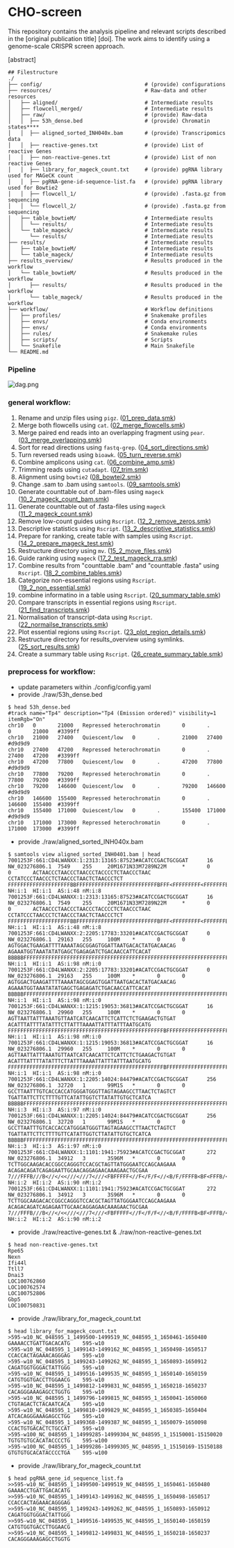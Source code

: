 # CHO-screen

This repository contains the analysis pipeline and relevant scripts described in the [original publication title] [doi]. 
The work aims to identify using a genome-scale CRISPR screen approach.

[abstract]


```
## Filestructure
./
├── config/                                 # (provide) configurations
├── resources/                              # Raw-data and other resources
│   ├── aligned/                            # Intermediate results
│   ├── flowcell_merged/                    # Intermediate results
│   ├── raw/                                # (provide) Raw-data
│   │  ├── 53h_dense.bed                    # (provide) Chromatin states****
│   │  ├── aligned_sorted_INH040x.bam       # (provide) Transcripomics data
│   │  ├── reactive-genes.txt               # (provide) List of reactive Genes
│   │  ├── non-reactive-genes.txt           # (provide) List of non reactive Genes
│   │  ├── library_for_mageck_count.txt     # (provide) pgRNA library used for MAGeCK count
│   │  ├── pgRNA-gene-id-sequence-list.fa   # (provide) pgRNA library used for Bowtie2
│   │  ├── flowcell_1/                      # (provide) .fasta.gz from sequencing
│   │  └── flowcell_2/                      # (provide) .fasta.gz from sequencing
│   ├── table_bowtieM/                      # Intermediate results 
│   │  └── results/                         # Intermediate results
│   └── table_mageck/                       # Intermediate results
│      └── results/                         # Intermediate results
├── results/                                # Intermediate results
│   ├── table_bowtieM/                      # Intermediate results
│   └── table_mageck/                       # Intermediate results 
├── results_overview/                       # Results produced in the workflow
│   └── table_bowtieM/                      # Results produced in the workflow
│      ├── results/                         # Results produced in the workflow
│      └── table_mageck/                    # Results produced in the workflow
├── workflow/                               # Workflow definitions
│   ├── profiles/                           # Snakemake profiles
│   ├── envs/                               # Conda environments
│   ├── envs/                               # Conda environments
│   ├── rules/                              # Snakemake rules
│   ├── scripts/                            # Scripts
│   └── Snakefile                           # Main Snakefile
└── README.md
```

### Pipeline
![dag.png](dag.png)

### general workflow:
1. Rename and unzip files using `pigz`. ([01_prep_data.smk](workflow/rules/01_prep_data.smk))
2. Merge both flowcells using `cat`. ([02_merge_flowcells.smk](workflow/rules/02_merge_flowcells.smk))
3. Merge paired end reads into an overlapping fragment using `pear`. ([03_merge_overlapping.smk](workflow/rules/03_merge_overlapping.smk))
4. Sort for read directions using `fastq-grep`. ([04_sort_directions.smk](workflow/rules/04_sort_directions.smk))
5. Turn reversed reads using `bioawk`. ([05_turn_reverse.smk](workflow/rules/05_turn_reverse.smk))
6. Combine amplicons using `cat`. ([06_combine_amp.smk](workflow/rules/06_combine_amp.smk))
7. Trimming reads using `cutadapt`. ([07_trim.smk](workflow/rules/07_trim.smk))
8. Alignment using `bowtie2` ([08_bowtei2.smk](workflow/rules/08_bowtie2.smk))
9. Change .sam to .bam using `samtools`. ([09_samtools.smk](workflow/rules/09_samtools.smk))
10. Generate counttable out of .bam-files using `mageck` ([10_2_mageck_count_bam.smk](workflow/rules/10_2_mageck_count_bam.smk))
11. Generate counttable out of .fasta-files using `mageck` ([11_2_mageck_count.smk](workflow/rules/11_2_mageck_count.smk))
12. Remove low-count guides using `Rscript`. ([12_2_remove_zeros.smk](workflow/rules/12_2_remove_zeros.smk))
13. Descriptive statistics using `Rscript`. ([13_2_descriptive_statistics.smk](workflow/rules/13_2_descriptive_statistics.smk))
14. Prepare for ranking, create table with samples using `Rscript`. ([14_2_prepare_mageck_test.smk](workflow/rules/14_2_prepare_mageck_test.smk))
15. Restructure directory using `mv`. ([15_2_move_files.smk](workflow/rules/15_2_move_files.smk))
16. Guide ranking using `mageck` ([17_2_test_mageck_rra.smk](workflow/rules/17_2_test_mageck_rra.smk))
17. Combine results from "counttable .bam" and "counttable .fasta" using `Rscript`. ([18_2_combine_tables.smk](workflow/rules/18_2_combine_tables.smk))
18. Categorize non-essential regions using `Rscript`. ([19_2_non_essential.smk](workflow/rules/19_2_non_essential.smk))
19. combine informatino in a table using `Rscript`. ([20_summary_table.smk](workflow/rules/20_summary_table.smk))
20. Compare transcripts in essential regions using `Rscript`. ([21_find_transcripts.smk](workflow/rules/21_find_transcripts.smk))
21. Normalisation of transcript-data using `Rscript`. ([22_normailse_transcripts.smk](workflow/rules/22_normalise_transcripts.smk))
22. Plot essential regions using `Rscript`. ([23_plot_region_details.smk](workflow/rules/23_plot_region_details.smk))
23. Restructure directory for results_overview using symlinks. ([25_sort_results.smk](workflow/rules/25_sort_the_results.smk))
24. Create a summary table using `Rscript`. ([26_create_summary_table.smk](workflow/rules/26_summary_table.smk))



### preprocess for workflow:
- update parameters within ./config/config.yaml
- provide ./raw/53h_dense.bed
```
$ head 53h_dense.bed 
#track name="Tp4" description="Tp4 (Emission ordered)" visibility=1 itemRgb="On"
chr10   0       21000   Repressed heterochromatin       0       .       0       21000   #3399ff
chr10   21000   27400   Quiescent/low   0       .       21000   27400   #d9d9d9
chr10   27400   47200   Repressed heterochromatin       0       .       27400   47200   #3399ff
chr10   47200   77800   Quiescent/low   0       .       47200   77800   #d9d9d9
chr10   77800   79200   Repressed heterochromatin       0       .       77800   79200   #3399ff
chr10   79200   146600  Quiescent/low   0       .       79200   146600  #d9d9d9
chr10   146600  155400  Repressed heterochromatin       0       .       146600  155400  #3399ff
chr10   155400  171000  Quiescent/low   0       .       155400  171000  #d9d9d9
chr10   171000  173000  Repressed heterochromatin       0       .       171000  173000  #3399ff
```
- provide ./raw/aligned_sorted_INH040x.bam
```
$ samtools view aligned_sorted_INH0401.bam | head
7001253F:661:CD4LWANXX:1:2313:13165:87523#ACATCCGACTGCGGAT      16      NW_023276806.1  7549    255     20M1671N33M7289N22M     *       0       0       ACTAACCCTAACCCTAACCCTACCCCTCTAACCCTAAC
CCTATCCCTAACCCTCTAACCCTAACTCTAACCCTCT   FFFFFFFFFFFFFFFFFFFFBBFFFFFFFFFFFFFFFFFFFFFFFFFFBFFF<FFFFFFFFF<FFFFFFFBBBBB     NH:i:1  HI:i:1  AS:i:48 nM:i:8
7001253F:661:CD4LWANXX:1:2313:13165:87523#ACATCCGACTGCGGAT      16      NW_023276806.1  7549    255     20M1671N33M7289N22M     *       0       0       ACTAACCCTAACCCTAACCCTACCCCTCTAACCCTAAC
CCTATCCCTAACCCTCTAACCCTAACTCTAACCCTCT   FFFFFFFFFFFFFFFFFFFFBBFFFFFFFFFFFFFFFFFFFFFFFFFFBFFF<FFFFFFFFF<FFFFFFFBBBBB     NH:i:1  HI:i:1  AS:i:48 nM:i:8
7001253F:661:CD4LWANXX:2:2205:17783:33201#ACATCCGACTGCGGAT      0       NW_023276806.1  29163   255     100M    *       0       0       AGTGGACTGAAGATTTTAAAATAGCGGAGTGGATTAATGACACTATGACAACAG
AGAAATGGTAAATATATGAGCTGAGAGATCTGACAACCATTCACAT  BBBBBFFFFFFFFFFFFFFFFFFFFFFFFFFFFFFFFFFFFFFFFFFFFFFFFFFFFFFFFFFFFFFFFFFFFFFFFFFFFFFFFFFFFFFFFFFFFFFF    NH:i:1  HI:i:1  AS:i:98 nM:i:0
7001253F:661:CD4LWANXX:2:2205:17783:33201#ACATCCGACTGCGGAT      0       NW_023276806.1  29163   255     100M    *       0       0       AGTGGACTGAAGATTTTAAAATAGCGGAGTGGATTAATGACACTATGACAACAG
AGAAATGGTAAATATATGAGCTGAGAGATCTGACAACCATTCACAT  BBBBBFFFFFFFFFFFFFFFFFFFFFFFFFFFFFFFFFFFFFFFFFFFFFFFFFFFFFFFFFFFFFFFFFFFFFFFFFFFFFFFFFFFFFFFFFFFFFFF    NH:i:1  HI:i:1  AS:i:98 nM:i:0
7001253F:661:CD4LWANXX:1:1215:19053:36813#ACATCCGACTGCGGAT      16      NW_023276806.1  29960   255     100M    *       0       0       AGTTAATTATTTAAATGTTAATCATCAACATTCTCATTCTCTGAAGACTGTGAT
ACATTTATTTTATATTTCTTATTTAAAATTATTTATTTAATGCATG  FFFFFFFFFFFFFFFFFFFFFFFFFFFFFFFFFFFFFFFFFFFFFFFFFFBFFFFFFFFFFFFFFFFFFFFFFFFFFFFFFFFFFFFFFFFFFFFBBBBB    NH:i:1  HI:i:1  AS:i:98 nM:i:0
7001253F:661:CD4LWANXX:1:1215:19053:36813#ACATCCGACTGCGGAT      16      NW_023276806.1  29960   255     100M    *       0       0       AGTTAATTATTTAAATGTTAATCATCAACATTCTCATTCTCTGAAGACTGTGAT
ACATTTATTTTATATTTCTTATTTAAAATTATTTATTTAATGCATG  FFFFFFFFFFFFFFFFFFFFFFFFFFFFFFFFFFFFFFFFFFFFFFFFFFBFFFFFFFFFFFFFFFFFFFFFFFFFFFFFFFFFFFFFFFFFFFFBBBBB    NH:i:1  HI:i:1  AS:i:98 nM:i:0
7001253F:661:CD4LWANXX:1:2205:14024:84479#ACATCCGACTGCGGAT      256     NW_023276806.1  32720   1       99M1S   *       0       0       GCCTTAATTTGTCACCACCATGGGATGGGTTAGTAGAAGCCTTAACTCTAGTCT
TGATTATTCTTCTTTTGTTCATATTGGTCTTATATTGTGCTCATCA  BBBBBFFFFFFFFFFFFFFFFFFFFFFFFFFFFFFFFFFFFFFFFFFFFFFFFFFFFFFFFFFFFFFFFFFFFFFFFFFFBFFFFFFFFFFFFFFFFFFB    NH:i:3  HI:i:3  AS:i:97 nM:i:0
7001253F:661:CD4LWANXX:1:2205:14024:84479#ACATCCGACTGCGGAT      256     NW_023276806.1  32720   1       99M1S   *       0       0       GCCTTAATTTGTCACCACCATGGGATGGGTTAGTAGAAGCCTTAACTCTAGTCT
TGATTATTCTTCTTTTGTTCATATTGGTCTTATATTGTGCTCATCA  BBBBBFFFFFFFFFFFFFFFFFFFFFFFFFFFFFFFFFFFFFFFFFFFFFFFFFFFFFFFFFFFFFFFFFFFFFFFFFFFBFFFFFFFFFFFFFFFFFFB    NH:i:3  HI:i:3  AS:i:97 nM:i:0
7001253F:661:CD4LWANXX:1:1101:1941:75923#ACATCCGACTGCGGAT       272     NW_023276806.1  34912   3       3S96M   *       0       0       TCTTGGCAAGACACCGGCCAGGGTCCACGCTAGTTATGGGAATCCAGCAAGAAA
ACAGACAGATCAGAGAATTGCAACAGGAGAACAAAGAACTGCGAA   7///FFFB///B<//</<<///<///7<///<FBFFFFF<//F</F/F<//<B/F/FFFFB<BF<FFFB/<</FF/F/FFB</<FFFF<FFF/FBBB/B     NH:i:2  HI:i:2  AS:i:90 nM:i:2
7001253F:661:CD4LWANXX:1:1101:1941:75923#ACATCCGACTGCGGAT       272     NW_023276806.1  34912   3       3S96M   *       0       0       TCTTGGCAAGACACCGGCCAGGGTCCACGCTAGTTATGGGAATCCAGCAAGAAA
ACAGACAGATCAGAGAATTGCAACAGGAGAACAAAGAACTGCGAA   7///FFFB///B<//</<<///<///7<///<FBFFFFF<//F</F/F<//<B/F/FFFFB<BF<FFFB/<</FF/F/FFB</<FFFF<FFF/FBBB/B     NH:i:2  HI:i:2  AS:i:90 nM:i:2
```
- provide ./raw/reactive-genes.txt & ./raw/non-reactive-genes.txt
```
$ head non-reactive-genes.txt 
Rpe65
Nexn
Ifi44l
Ttll7
Dnai3
LOC100762860
LOC100762574
LOC100752806
Gbp5
LOC100750831
```
- provide ./raw/library_for_mageck_count.txt
```
$ head library_for_mageck_count.txt 
>595-w10_NC_048595_1_1499500-1499519_NC_048595_1_1650461-1650480        GAAAACCTGATTGACACATG    595-w10
>595-w10_NC_048595_1_1499143-1499162_NC_048595_1_1650498-1650517        CCACCACTAGAAACAGGGAG    595-w10
>595-w10_NC_048595_1_1499243-1499262_NC_048595_1_1650893-1650912        CAGATGGTGGGACTATTGGG    595-w10
>595-w10_NC_048595_1_1499516-1499535_NC_048595_1_1650140-1650159        CATGTGGTGACCTTGGAACG    595-w10
>595-w10_NC_048595_1_1499812-1499831_NC_048595_1_1650218-1650237        CACAGGGAAAGAGCCTGGTG    595-w10
>595-w10_NC_048595_1_1499796-1499815_NC_048595_1_1650041-1650060        CTGTAGACTCTACAATCACA    595-w10
>595-w10_NC_048595_1_1499810-1499829_NC_048595_1_1650385-1650404        ATCACAGGGAAAGAGCCTGG    595-w10
>595-w10_NC_048595_1_1499368-1499387_NC_048595_1_1650079-1650098        CCACTGTGACACTCTGCCAT    595-w10
>595-w100_NC_048595_1_14999285-14999304_NC_048595_1_15150001-15150020   TGTGTGTGCACATACCCCTG    595-w100
>595-w100_NC_048595_1_14999286-14999305_NC_048595_1_15150169-15150188   GTGTGTGCACATACCCCTGA    595-w100
```
- provide ./raw/library_for_mageck_count.txt
```
$ head pgRNA_gene_id_sequence_list.fa
>>595-w10_NC_048595_1_1499500-1499519_NC_048595_1_1650461-1650480
GAAAACCTGATTGACACATG
>>595-w10_NC_048595_1_1499143-1499162_NC_048595_1_1650498-1650517
CCACCACTAGAAACAGGGAG
>>595-w10_NC_048595_1_1499243-1499262_NC_048595_1_1650893-1650912
CAGATGGTGGGACTATTGGG
>>595-w10_NC_048595_1_1499516-1499535_NC_048595_1_1650140-1650159
CATGTGGTGACCTTGGAACG
>>595-w10_NC_048595_1_1499812-1499831_NC_048595_1_1650218-1650237
CACAGGGAAAGAGCCTGGTG
```


